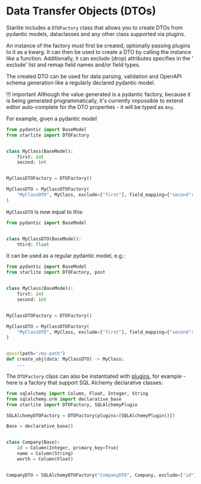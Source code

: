 # Data Transfer Objects (DTOs)

Starlite includes a `DTOFactory` class that allows you to create DTOs from pydantic models, dataclasses and any other
class supported via plugins.

An instance of the factory must first be created, optionally passing plugins to it as a kwarg. It can then be used to
create a DTO by calling the instance like a function. Additionally, it can exclude (drop) attributes specifies in the '
exclude' list and remap field names and/or field types.

The created DTO can be used for data parsing, validation and OpenAPI schema generation like a regularly declared
pydantic model.

!!! important
    Although the value generated is a pydantic factory, because it is being generated programmatically, it's
    currently impossible to extend editor auto-complete for the DTO properties - it will be typed as `Any`.

For example, given a pydantic model

```python
from pydantic import BaseModel
from starlite import DTOFactory


class MyClass(BaseModel):
    first: int
    second: int


MyClassDTOFactory = DTOFactory()

MyClassDTO = MyClassDTOFactory(
    "MyClassDTO", MyClass, exclude=["first"], field_mapping={"second": ("third", float)}
)
```

`MyClassDTO` is now equal to this:

```python
from pydantic import BaseModel


class MyClassDTO(BaseModel):
    third: float
```

It can be used as a regular pydantic model, e.g.:

```python
from pydantic import BaseModel
from starlite import DTOFactory, post


class MyClass(BaseModel):
    first: int
    second: int


MyClassDTOFactory = DTOFactory()

MyClassDTO = MyClassDTOFactory(
    "MyClassDTO", MyClass, exclude=["first"], field_mapping={"second": ("third", float)}
)


@post(path="/my-path")
def create_obj(data: MyClassDTO) -> MyClass:
    ...
```

The `DTOFactory` class can also be instantiated with [plugins](10-plugins.md), for example - here is a factory that
support SQL Alchemy declarative classes:

```python
from sqlalchemy import Column, Float, Integer, String
from sqlalchemy.orm import declarative_base
from starlite import DTOFactory, SQLAlchemyPlugin

SQLAlchemyDTOFactory = DTOFactory(plugins=[SQLAlchemyPlugin()])

Base = declarative_base()


class Company(Base):
    id = Column(Integer, primary_key=True)
    name = Column(String)
    worth = Column(Float)


CompanyDTO = SQLAlchemyDTOFactory("CompanyDTO", Company, exclude=["id"])
```
